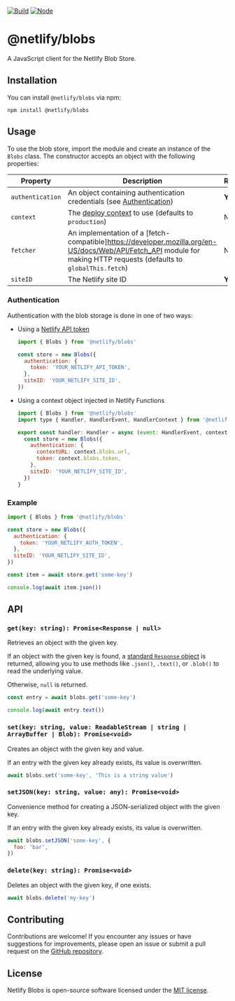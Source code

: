 [![Build](https://github.com/netlify/blobs/workflows/Build/badge.svg)](https://github.com/netlify/blobs/actions)
[![Node](https://img.shields.io/node/v/@netlify/blobs.svg?logo=node.js)](https://www.npmjs.com/package/@netlify/blobs)

# @netlify/blobs

A JavaScript client for the Netlify Blob Store.

## Installation

You can install `@netlify/blobs` via npm:

```shell
npm install @netlify/blobs
```

## Usage

To use the blob store, import the module and create an instance of the `Blobs` class. The constructor accepts an object
with the following properties:

| Property         | Description                                                                                                                                                          | Required |
| ---------------- | -------------------------------------------------------------------------------------------------------------------------------------------------------------------- | -------- |
| `authentication` | An object containing authentication credentials (see [Authentication](#authentication))                                                                              | **Yes**  |
| `context`        | The [deploy context](https://docs.netlify.com/site-deploys/overview/#deploy-contexts) to use (defaults to `production`)                                              | No       |
| `fetcher`        | An implementation of a [fetch-compatible]https://developer.mozilla.org/en-US/docs/Web/API/Fetch_API module for making HTTP requests (defaults to `globalThis.fetch`) | No       |
| `siteID`         | The Netlify site ID                                                                                                                                                  | **Yes**  |

### Authentication

Authentication with the blob storage is done in one of two ways:

- Using a [Netlify API token](https://docs.netlify.com/api/get-started/#authentication)

  ```javascript
  import { Blobs } from '@netlify/blobs'

  const store = new Blobs({
    authentication: {
      token: 'YOUR_NETLIFY_API_TOKEN',
    },
    siteID: 'YOUR_NETLIFY_SITE_ID',
  })
  ```

- Using a context object injected in Netlify Functions

  ```javascript
  import { Blobs } from '@netlify/blobs'
  import type { Handler, HandlerEvent, HandlerContext } from '@netlify/functions'

  export const handler: Handler = async (event: HandlerEvent, context: HandlerContext) => {
    const store = new Blobs({
      authentication: {
        contextURL: context.blobs.url,
        token: context.blobs.token,
      },
      siteID: 'YOUR_NETLIFY_SITE_ID',
    })
  }
  ```

### Example

```javascript
import { Blobs } from '@netlify/blobs'

const store = new Blobs({
  authentication: {
    token: 'YOUR_NETLIFY_AUTH_TOKEN',
  },
  siteID: 'YOUR_NETLIFY_SITE_ID',
})

const item = await store.get('some-key')

console.log(await item.json())
```

## API

### `get(key: string): Promise<Response | null>`

Retrieves an object with the given key.

If an object with the given key is found, a
[standard `Response` object](https://developer.mozilla.org/en-US/docs/Web/API/Response) is returned, allowing you to use
methods like `.json()`, `.text()`, or `.blob()` to read the underlying value.

Otherwise, `null` is returned.

```javascript
const entry = await blobs.get('some-key')

console.log(await entry.text())
```

### `set(key: string, value: ReadableStream | string | ArrayBuffer | Blob): Promise<void>`

Creates an object with the given key and value.

If an entry with the given key already exists, its value is overwritten.

```javascript
await blobs.set('some-key', 'This is a string value')
```

### `setJSON(key: string, value: any): Promise<void>`

Convenience method for creating a JSON-serialized object with the given key.

If an entry with the given key already exists, its value is overwritten.

```javascript
await blobs.setJSON('some-key', {
  foo: 'bar',
})
```

### `delete(key: string): Promise<void>`

Deletes an object with the given key, if one exists.

```javascript
await blobs.delete('my-key')
```

## Contributing

Contributions are welcome! If you encounter any issues or have suggestions for improvements, please open an issue or
submit a pull request on the [GitHub repository](https://github.com/example/netlify-blobs).

## License

Netlify Blobs is open-source software licensed under the
[MIT license](https://github.com/example/netlify-blobs/blob/main/LICENSE).
